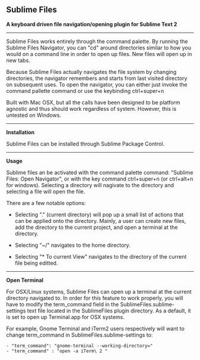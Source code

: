 Sublime Files
-------------

__A keyboard driven file navigation/opening plugin for Sublime Text 2__

------------

Sublime Files works entirely through the command palette. By running the
Sublime Files Navigator, you can "cd" around directories similar to how
you would on a command line in order to open up files. New files will open up in new tabs.


Because Sublime Files actually navigates the file system by changing directories,
the navigator remembers and starts from last visited directory on subsequent uses.
To open the navigator, you can either just invoke the command pallette command or
use the keybinding ctrl+super+n 


Built with Mac OSX, but all the calls have been designed to be platform agnostic and thus should work
regardless of system. However, this is untested on Windows.

----------

__Installation__

Sublime Files can be installed through Sublime Package Control.

----------

__Usage__

Sublime files an be activated with the command palette command: "Sublime Files: Open Navigator", or with
the key command ctrl+super+n (or ctrl+alt+n for windows).
Selecting a directory will nagivate to the directory and selecting a file will open the file.


There are a few notable options:


- Selecting "." (current directory) will pop up a small list of actions that can be applied onto the directory. Mainly,
a user can create new files, add the directory to the current project, and open a terminal at the directory.

- Selecting "~/" navigates to the home directory.

- Selecting "\* To current View" navigates to the directory of the current file being editted.


----------

__Open Terminal__


For OSX/Linux systems, Sublime Files can open up a terminal at the current directory navigated to.
In order for this feature to work properly, you will have to modify the term\_command field in the 
SublimeFiles.sublime-settings text file
located in the SublimeFiles plugin directory. As a default, it is set to open up Terminal.app for OSX systems. 

For example, Gnome Terminal and iTerm2 users respectively will want to change term\_command in SublimeFiles.sublime-settings to: 

    - "term_command": "gnome-terminal --working-directory="
    - "term_command" : "open -a iTerm\ 2 "

